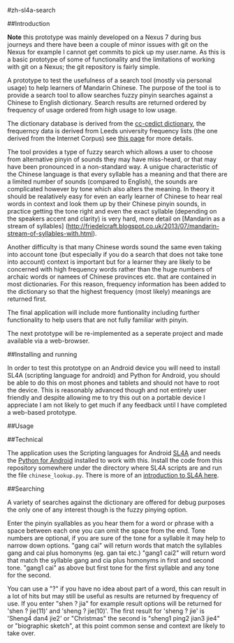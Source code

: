 #zh-sl4a-search

##Introduction

**Note** this prototype was mainly developed on a Nexus 7 during bus journeys and there have been a couple of minor issues with git on the Nexus for example I cannot get commits to pick up my user.name. As this is a basic prototype of some of functionality and the limitations of working with git on a Nexus; the git repository is fairly simple.

A prototype to test the usefulness of a search tool (mostly via personal usage) to help learners of Mandarin Chinese. The purpose of the tool is to provide a search tool to allow searches fuzzy pinyin searches against a Chinese to English dictionary. Search results are returned ordered by frequency of usage ordered from high usage to low usage.

The dictionary database is derived from the [cc-cedict dictionary](http://www.mdbg.net/chindict/chindict.php?page=cedict), the frequerncy data is derived from Leeds university frequency lists (the one derived from the Internet Corpus) see [this page](http://corpus.leeds.ac.uk/list.html) for more details.

The tool provides a type of fuzzy search which allows a user to choose from alternative pinyin of sounds they may have miss-heard, or that may have been pronounced in a non-standard way. A unigue characteristic of the Chinese language is that every syllable has a meaning and that there are a limited number of sounds (compared to English), the sounds are complicated however by tone which also alters the meaning. In theory it should be realatively easy for even an early learner of Chinese to hear real words in context and look them up by their Chinese pinyin sounds, in practice getting the tone right and even the exact syllable (depending on the speakers accent and clarity) is very hard, more detail on [Mandarin as a stream of syllables] (http://friedelcraft.blogspot.co.uk/2013/07/mandarin-stream-of-syllables-with.html). 

Another difficulty is that many Chinese words sound the same even taking into account tone (but especially if you do a search that does not take tone into account) context is important but for a learner they are likely to be concerned with high frequency words rather than the huge numbers of archaic words or namees of Chinese provinces etc. that are contained in most dictionaries. For this reason, frequency information has been added to the dictionary so that the highest frequency (most likely) meanings are returned first.  
 
The final application will include more funtionality including further functionality to help users that are not fully familiar with pinyin.
 
The next prototype will be re-implemented as a seperate project and made available via a web-browser.

##Installing and running

In order to test this prototype on an Android device you will need to install SL4A (scripting language for android) and Python for Android, you should be able to do this on most phones and tablets and should not have to root the device. This is reasonably advanced though and not entirely user friendly and despite allowing me to try this out on a portable device I appreciate I am not likely to get much if any feedback until I have completed a web-based prototype. 

##Usage

##Technical

The application uses the Scripting languages for Android [SL4A](http://code.google.com/p/android-scripting/) and needs the [Python for Android](http://code.google.com/p/python-for-android/) installed to work with this. Install the code from this repository somewhere under the directory where SL4A scripts are and run the file ```chinese_lookup.py```. There is more of an [introduction to SL4A here](http://www.ibm.com/developerworks/library/mo-python-sl4a-1/).

##Searching

A variety of searches against the dictionary are offered for debug purposes the only one of any interest though is the fuzzy pinying option. 

Enter the pinyin syallables as you hear them for a word or phrase with a space between each one you can omit the space from the end. Tone numbers are optional, if you are sure of the tone for a syllable it may help to narrow down options. 
"gang cai" will return words that match the syllables gang and cai plus homonyms (eg. gan tai etc.) 
"gang1 cai2" will return word that match the syllable gang and cia plus homonyms in first and second tone.
"gang1 cai" as above but first tone for the first syllable and any tone for the second.

You can use a "?" if you have no idea about part of a word, this can result in a lot of hits but may still be useful as results are returned by frequency of use. If you enter "shen ? jia" for example result options will be returned for 'shen ? jie(11)' and 'sheng ? jie(10)'. The first result for 'sheng ? jie' is 'Sheng4 dan4 jie2' or "Christmas" the second is "sheng1 ping2 jian3 jie4" or "biographic sketch", at this point common sense and context are likely to take over.  

